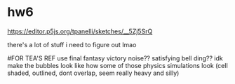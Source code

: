 # hw6
https://editor.p5js.org/tpanelli/sketches/__5Zj5SrQ

there's a lot of stuff i need to figure out lmao

#FOR TEA'S REF
use final fantasy victory noise?? satisfying bell ding?? idk
make the bubbles look like how some of those physics simulations look (cell shaded, outlined, dont overlap, seem really heavy and silly)

